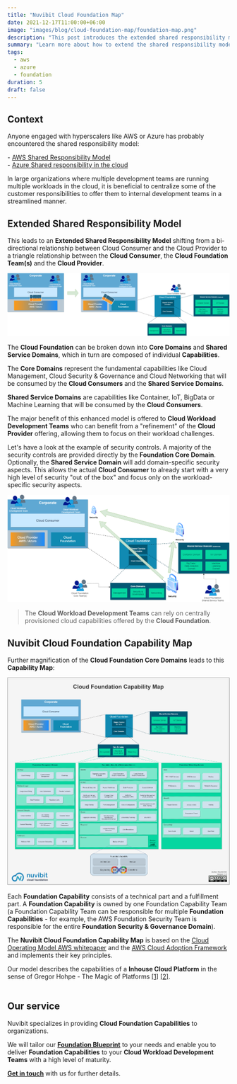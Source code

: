 ```yaml
---
title: "Nuvibit Cloud Foundation Map"
date: 2021-12-17T11:00:00+06:00
image: "images/blog/cloud-foundation-map/foundation-map.png"
description: "This post introduces the extended shared responsibility model and presents the Nuvibit Cloud Foundation Capability Map."
summary: "Learn more about how to extend the shared responsibility model to the Nuvibit Cloud Foundation Capability Map."
tags:
  - aws
  - azure
  - foundation
duration: 5
draft: false
---
```

## Context

Anyone engaged with hyperscalers like AWS or Azure has probably encountered the shared responsibility model:

\- [AWS Shared Responsibility Model](https://aws.amazon.com/compliance/shared-responsibility-model/?nc1=h_ls 'AWS Shared Responsibility Model Website')  
\- [Azure Shared responsibility in the cloud](https://docs.microsoft.com/en-us/azure/security/fundamentals/shared-responsibility 'Azure Shared responsibility in the cloud Website')  

In large organizations where multiple development teams are running multiple workloads in the cloud, it is beneficial to centralize some of the customer responsibilities to offer them to internal development teams in a streamlined manner.

## Extended Shared Responsibility Model

This leads to an **Extended Shared Responsibility Model** shifting from a bi-directional relationship between Cloud Consumer and the Cloud Provider to a triangle relationship between the **Cloud Consumer**, the **Cloud Foundation Team(s)** and the **Cloud Provider**. 


![img](images/blog/cloud-foundation-map/extended-srm.png)

The **Cloud Foundation** can be broken down into **Core Domains** and **Shared Service Domains**, which in turn are composed of individual **Capabilities**.

The **Core Domains** represent the fundamental capabilities like Cloud Management, Cloud Security & Governance and Cloud Networking that will be consumed by the **Cloud Consumers** and the **Shared Service Domains**.

**Shared Service Domains** are capabilities like Container, IoT, BigData or Machine Learning that will be consumed by the **Cloud Consumers**.

The major benefit of this enhanced model is offered to **Cloud Workload Development Teams** who can benefit from a "refinement" of the **Cloud Provider** offering, allowing them to focus on their workload challenges.

Let's have a look at the example of security controls. A majority of the security controls are provided directly by the **Foundation Core Domain**. Optionally, the **Shared Service Domain** will add domain-specific security aspects.
This allows the actual **Cloud Consumer** to already start with a very high level of security "out of the box" and focus only on the workload-specific security aspects.

![img](images/blog/cloud-foundation-map/sample-security.png)

> The **Cloud Workload Development Teams** can rely on centrally provisioned cloud capabilities offered by the **Cloud Foundation**.

## Nuvibit Cloud Foundation Capability Map

Further magnification of the **Cloud Foundation Core Domains** leads to this **Capability Map**:

![img](images/blog/cloud-foundation-map/cloud-capability-map-highres.png)

Each **Foundation Capability** consists of a technical part and a fulfillment part. A **Foundation Capability** is owned by one Foundation Capability Team (a Foundation Capability Team can be responsible for multiple **Foundation Capabilities** - for example, the AWS Foundation Security Team is responsible for the entire **Foundation Security & Governance Domain**).

The **Nuvibit Cloud Foundation Capability Map** is based on the [Cloud Operating Model AWS whitepaper](https://d1.awsstatic.com/whitepapers/building-a-cloud-operating-model.pdf 'AWS Whitepaper') and the [AWS Cloud Adoption Framework](https://docs.aws.amazon.com/whitepapers/latest/overview-aws-cloud-adoption-framework/foundational-capabilities.html) and implements their key principles.

Our model describes the capabilities of a **Inhouse Cloud Platform** in the sense of Gregor Hohpe - The Magic of Platforms [[1]](https://youtu.be/K_VKzHfuIpQ?t=1746) [[2]](https://architectelevator.com/architecture/platforms-fruit-salad/).
<br/><br/>

## Our service

Nuvibit specializes in providing **Cloud Foundation Capabilities** to organizations.

We will tailor our **[Foundation Blueprint](products/foundation-blueprint "Foundation Blueprint product page")** to your needs and enable you to deliver **Foundation Capabilities** to your **Cloud Workload Development Teams** with a high level of maturity.

**[Get in touch](/contact/ 'Contact us for more information!')** with us for further details.